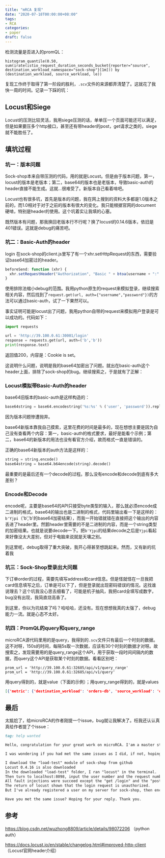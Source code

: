 ```yaml
---
title: "mRCA 复现"
date: "2020-07-18T00:00:00+08:00"
tags: 
- RCA
categories: 
- paper
draft: false
---
```


检测流量是否进入的promQL：

```shell
histogram_quantile(0.50, sum(irate(istio_request_duration_seconds_bucket{reporter="source", destination_workload_namespace="sock-shop"}[1m])) by (destination_workload, source_workload, le))
```

复现工作终于取得了第一阶段的胜利，`.scv`文件的来源都弄清楚了。这就花了我快一周的时间。记录一下踩的坑：

## Locust和Siege

Locust的压测比较灵活，我用siege压测的话，单单压一个页面可能还可以满足，但是如果要压多个http接口，甚至还有带header的post，get请求之类的，siege就不能胜任了。

## 填坑过程

### 坑一：版本问题

Sock-shop本来自带压测的代码，用的就是Locust。但是由于版本问题，第一，locust的版本是老版本；第二，base64的版本也是老版本，导致basic-auth的header直接不能生成。这就…很难受了。新版本自己看着啃吧。

Locust也有很多坑，首先是版本的问题，我在网上搜到的资料大多都是1.0版本之前的，而1.0相对于对于之前的版本有很大的变化。我只能根据官网的document硬啃，特别是header的使用。这个坑着实让我填的心塞。

既然版本有问题，那我换回老版本行不行呢？换了locust的0.14.6版本，依旧是401错误。这就是debug的痛苦吧。

### 坑二：Basic-Auth的header

login 在sock-shop的client.js里写了有一个xhr.setHttpRequest的东西，需要验证base64加密过的header。

```js
beforeSend: function (xhr) {
  xhr.setRequestHeader("Authorization", "Basic " + btoa(username + ":" + password));
}
```

使用排除法缩小debug的范围。我用python原生的request来模拟登录，继续搜索相关内容，然后找到了`request.get(url, auth={"username","password"})`的方法可以通过basic-auth，试了一下果然可以。

事实证明可能是locust出了问题，我用python自带的request来模拟用户登录是可以成功的。代码如下：

```python
import requests

url = 'http://39.100.0.61:30001/login'
response = requests.get(url, auth=('b','b'))
print(response.text)
```

返回值200，内容是：Cookie is set。

这说明什么问题，说明是我的base64加密出了问题。就出在basic-auth这个header上面，排除了sock-shop的bug。继续搜索之，于是就有了正解：

### Locust模拟带Basic-Auth的header

base64旧版本的basic-auth是这样构造的：

```python
base64string = base64.encodestring('%s:%s' % ('user', 'password')).replace('\n', '')
```

因为版本问题惨遭抛弃。

base64新版本靠我自己摸索，这里花费的时间是最多的，现在想想主要是因为自己没有查看两个内容：第一，basic-auth的格式要求，最好是能看个示例；第二，base64的新版本的用法也没有看官方介绍，故而格式一直是错误的。

正确的base64新版本的auth方法是这样的：

```python
string = string.encode()
base64string = base64.b64encode(string).decode()
```

最重要的是最后还有一个decode的过程。那么没有encode和decode到底有多大差别？

### Encode和Decode

encode呢，主要是base64的API只接受byte类型的输入，那么就必须encode成二进制的格式。base64的输出也是二进制的格式，代码里输出看一下是这样的：`b'Yjpi`（'b','b'的base64加密结果），而我一开始错就错在直接把这个输出的内容丢进了header里。然鹅header里需要的不是二进制的内容，而是一个string类型的加密结果。也就是说要decode一下。把`b'Yjpi`的结果decode之后是`Yjpi`看起来好像没太大差别，但对于电脑来说就是天壤之别。

到这里呢，debug取得了重大突破，我开心得甚至想跳起来。然而，又有新的坑着我

### 坑三：Sock-Shop登录出大问题

下订单order的过程，需要先填写address和card信息。但是怪就怪在一旦我把card信息填写之后，订单是可以下了，但是登录就出现密码错误的情况。这找谁说理去？这个坑我没心思去细看了，可能是机子抽风，我把card全填写成数字，bug没有出现，我简直烧高香了。

到这里，你以为坑结束了吗？哈哈哈，还没有。现在想想我真的太强了，debug能力一流。就是心态不太好。

### 坑四：PromQL的query和query_range

microRCA源代码里用的是query，我得到的`.scv`文件只有最后一个时刻的数据。这不对呀，150s的时间，每隔5s取一次数据，应该有30个时刻的数据才对呀。故搜索之，发现需要用的是query_range这个API，用于获取一段时间间隔内的数据，而query这个API是获取某个时刻的数据。看看区别吧：

```shell
prom_url = 'http://39.100.0.61:32685/api/v1/query_range'
prom_url = 'http://39.100.0.61:32685/api/v1/query'
```

用query得到的，就是value（下面的示例）；用query_range得到的，就是values

```json
[{'metric': {'destination_workload': 'orders-db', 'source_workload': 'orders'}, 'value': [1594888889.714, '0.03426666666666667']}, 
```



## 最后

太尴尬了，给microRCA的作者刚提一个issue，bug就让我解决了。枉我还认认真真给作者提了个issue：

```markdown
tag: help wanted

Hello, congratulation for your great work on microRCA. I'am a master student in Wuhan China, who is also interested in RCA. It's lucky for me to read about your paper and I tried to run microRCA on my server. The input of microRCA are the ".scv" files generated by the "Fault Injection" part. However, I've met with some issues about the fault injection.

I was wondering if you had met the same issues as I did, if not, hoping the github issue won't waste much of your time. I will try another way to simulate the fault injection. Here are my steps:

I download the "load-test" module of sock-shop from github
Locust 0.4.16 is also downloaded
In the downloaded "load-test" folder, I ran "locust" in the terminal.
Then turn to localhost:8098, input the user number and the request number, starting the fault injection.
All fault injections were succeed except the "get /login" and the "post /order" method.
The return of locust shown that the login request is unauthorized.
But I've already registered a user on my server for sock-shop, then encoded the username and password with base64 for header authorization.

Have you met the same issue? Hoping for your reply. Thank you.
```



## 参考

https://blog.csdn.net/wuzhong8809/article/details/98072206 （python auth）

https://docs.locust.io/en/stable/changelog.html#improved-http-client （Locust官网header介绍）

